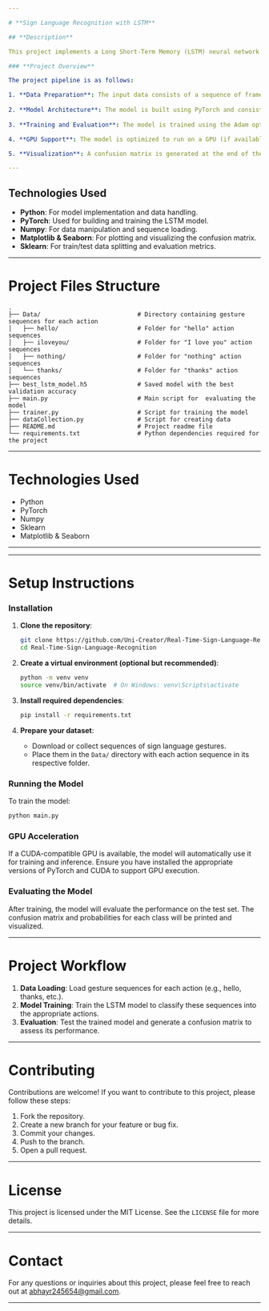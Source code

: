 ```yaml
---

# **Sign Language Recognition with LSTM**

## **Description**

This project implements a Long Short-Term Memory (LSTM) neural network to classify sequences of sign language gestures. The system is trained on a dataset containing sequences of hand gesture frames for different actions in American Sign Language (ASL), such as 'nothing', 'hello', 'thanks', and 'I love you'. The model is designed to recognize these gestures from input sequences and classify them accurately into their respective categories.

### **Project Overview**

The project pipeline is as follows:

1. **Data Preparation**: The input data consists of a sequence of frames, with each frame represented as a numpy array of key points (features). These sequences are pre-processed and stored in a folder structure where each action category contains multiple gesture sequences.
   
2. **Model Architecture**: The model is built using PyTorch and consists of three LSTM layers followed by fully connected (dense) layers. The LSTM layers are designed to capture temporal dependencies in the gesture sequences. The final classification is performed using a softmax activation function to output probabilities for each gesture class.
   
3. **Training and Evaluation**: The model is trained using the Adam optimizer and cross-entropy loss. Training is performed with early stopping to prevent overfitting, and the best model is saved. The performance of the model is evaluated using a confusion matrix and class-wise probabilities on the test set.

4. **GPU Support**: The model is optimized to run on a GPU (if available) for faster computation. This is handled using PyTorch's `torch.device`.

5. **Visualization**: A confusion matrix is generated at the end of the training process to visualize the performance of the model, showing the predicted versus actual gesture categories.

---
```


## **Technologies Used**
- **Python**: For model implementation and data handling.
- **PyTorch**: Used for building and training the LSTM model.
- **Numpy**: For data manipulation and sequence loading.
- **Matplotlib & Seaborn**: For plotting and visualizing the confusion matrix.
- **Sklearn**: For train/test data splitting and evaluation metrics.

---

# **Project Files Structure**
```plaintext
.
├── Data/                           # Directory containing gesture sequences for each action
│   ├── hello/                      # Folder for "hello" action sequences
│   ├── iloveyou/                   # Folder for "I love you" action sequences
│   ├── nothing/                    # Folder for "nothing" action sequences
│   └── thanks/                     # Folder for "thanks" action sequences
├── best_lstm_model.h5              # Saved model with the best validation accuracy
├── main.py                         # Main script for  evaluating the model
├── trainer.py                      # Script for training the model
├── dataCollection.py               # Script for creating data
├── README.md                       # Project readme file
└── requirements.txt                # Python dependencies required for the project
```


---
# **Technologies Used**
- Python
- PyTorch
- Numpy
- Sklearn
- Matplotlib & Seaborn

---

---

# **Setup Instructions**

### **Installation**

1. **Clone the repository**:
   ```bash
   git clone https://github.com/Uni-Creator/Real-Time-Sign-Language-Recognition.git
   cd Real-Time-Sign-Language-Recognition
   ```

2. **Create a virtual environment (optional but recommended)**:
   ```bash
   python -m venv venv
   source venv/bin/activate  # On Windows: venv\Scripts\activate
   ```

3. **Install required dependencies**:
   ```bash
   pip install -r requirements.txt
   ```

4. **Prepare your dataset**:
   - Download or collect sequences of sign language gestures.
   - Place them in the `Data/` directory with each action sequence in its respective folder.

### **Running the Model**

To train the model:

```bash
python main.py
```

### **GPU Acceleration**

If a CUDA-compatible GPU is available, the model will automatically use it for training and inference. Ensure you have installed the appropriate versions of PyTorch and CUDA to support GPU execution.

### **Evaluating the Model**

After training, the model will evaluate the performance on the test set. The confusion matrix and probabilities for each class will be printed and visualized.

---

# **Project Workflow**

1. **Data Loading**: Load gesture sequences for each action (e.g., hello, thanks, etc.).
2. **Model Training**: Train the LSTM model to classify these sequences into the appropriate actions.
3. **Evaluation**: Test the trained model and generate a confusion matrix to assess its performance.

---

# **Contributing**

Contributions are welcome! If you want to contribute to this project, please follow these steps:

1. Fork the repository.
2. Create a new branch for your feature or bug fix.
3. Commit your changes.
4. Push to the branch.
5. Open a pull request.

---

# **License**

This project is licensed under the MIT License. See the `LICENSE` file for more details.

---

# **Contact**

For any questions or inquiries about this project, please feel free to reach out at abhayr245654@gmail.com.

---
